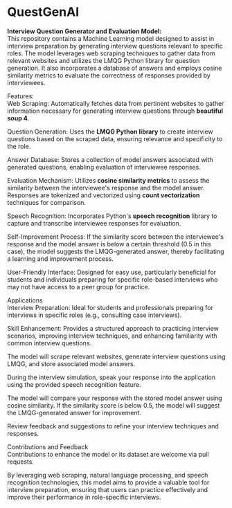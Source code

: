 <h1>QuestGenAI</h1>

<b>Interview Question Generator and Evaluation Model:</b><br>
This repository contains a Machine Learning model designed to assist in interview preparation by generating interview questions relevant to specific roles. The model leverages web scraping techniques to gather data from relevant websites and utilizes the LMQG Python library for question generation. It also incorporates a database of answers and employs cosine similarity metrics to evaluate the correctness of responses provided by interviewees.<br>

Features:<br>
Web Scraping: Automatically fetches data from pertinent websites to gather information necessary for generating interview questions through <b>beautiful soup 4</b>.<br>

Question Generation: Uses the <b> LMQG Python library</b> to create interview questions based on the scraped data, ensuring relevance and specificity to the role.<br>

Answer Database: Stores a collection of model answers associated with generated questions, enabling evaluation of interviewee responses.<br>

Evaluation Mechanism: Utilizes<b> cosine similarity metrics</b> to assess the similarity between the interviewee's response and the model answer. Responses are tokenized and vectorized using <b>count vectorization</b> techniques for comparison.<br>

Speech Recognition: Incorporates Python's <b>speech recognition</b> library to capture and transcribe interviewee responses for evaluation.<br>

Self-Improvement Process: If the similarity score between the interviewee's response and the model answer is below a certain threshold (0.5 in this case), the model suggests the LMQG-generated answer, thereby facilitating a learning and improvement process.<br>

User-Friendly Interface: Designed for easy use, particularly beneficial for students and individuals preparing for specific role-based interviews who may not have access to a peer group for practice.<br>

Applications<br>
Interview Preparation: Ideal for students and professionals preparing for interviews in specific roles (e.g., consulting case interviews).<br>

Skill Enhancement: Provides a structured approach to practicing interview scenarios, improving interview techniques, and enhancing familiarity with common interview questions.<br>

The model will scrape relevant websites, generate interview questions using LMQG, and store associated model answers.<br>

During the interview simulation, speak your response into the application using the provided speech recognition feature.<br>

The model will compare your response with the stored model answer using cosine similarity. If the similarity score is below 0.5, the model will suggest the LMQG-generated answer for improvement.<br>

Review feedback and suggestions to refine your interview techniques and responses.<br>

Contributions and Feedback<br>
Contributions to enhance the model or its dataset are welcome via pull requests. <br>

By leveraging web scraping, natural language processing, and speech recognition technologies, this model aims to provide a valuable tool for interview preparation, ensuring that users can practice effectively and improve their performance in role-specific interviews.



